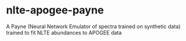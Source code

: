 # nlte-apogee-payne
A Payne (Neural Network Emulator of spectra trained on synthetic data) trained to fit NLTE abundances to APOGEE data

